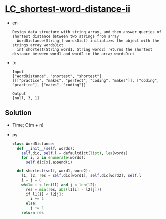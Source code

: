 # [LC_shortest-word-distance-ii](https://leetcode.com/problems/shortest-word-distance-ii)

* en

  ```en
  Design data structure with string array, and then answer queries of shortest distance between two strings from array
    WordDistance(String[] wordsDict) initializes the object with the strings array wordsDict
    int shortest(String word1, String word2) returns the shortest distance between word1 and word2 in the array wordsDict
  ```

* tc

  ```tc
  Input
  ["WordDistance", "shortest", "shortest"]
  [[["practice", "makes", "perfect", "coding", "makes"]], ["coding", "practice"], ["makes", "coding"]]

  Output
  [null, 3, 1]
  ```

## Solution

* Time; O(m + n)

* py

  ```py
  class WordDistance:
    def __init__(self, words):
      self.dic, self.l = defaultdict(list), len(words)
      for i, x in enumerate(words):
        self.dic[x].append(i)

    def shortest(self, word1, word2):
      l1, l2, res = self.dic[word1], self.dic[word2], self.l
      i = j = 0
      while i < len(l1) and j < len(l2):
        res = min(res, abs(l1[i] - l2[j]))
        if l1[i] < l2[j]:
          i += 1
        else:
          j += 1
      return res
  ```
